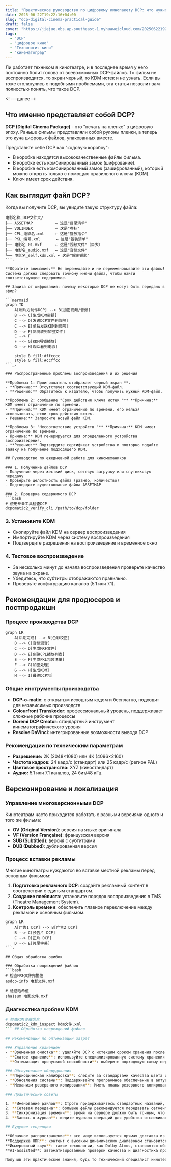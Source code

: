 ```yaml
---
title: "Практическое руководство по цифровому кинопакету DCP: что нужно знать киномеханикам и продюсерам"
date: 2025-06-22T19:22:16+04:00
slug: "dcp-digital-cinema-practical-guide"
draft: false
cover: "https://jiejue.obs.ap-southeast-1.myhuaweicloud.com/20250622192826586.webp"
tags:
  - "DCP"
  - "цифровое кино"
  - "Технология кино"
  - "кинематограф"
---
```


Ли работает техником в кинотеатре, и в последнее время у него постоянно болит голова от всевозможных DCP-файлов. То фильм не воспроизводится, то экран черный, то KDM истек и не узнать. Если вы тоже столкнулись с подобными проблемами, эта статья позволит вам полностью понять, что такое DCP.

<! ---далее-->

## Что именно представляет собой DCP?

**DCP (Digital Cinema Package)** - это "печать на пленке" в цифровую эпоху. Раньше фильмы представляли собой рулоны пленки, а теперь это куча цифровых файлов, упакованных вместе.

Представьте себе DCP как "кодовую коробку":
- В коробке находятся высококачественные файлы фильма.
- В коробке есть комбинированный замок (шифрование).
- В коробке есть комбинированный замок (зашифрованный), который можно открыть только с помощью правильного ключа (KDM).
- Ключ имеет срок действия.

## Как выглядит файл DCP?

Когда вы получите DCP, вы увидите такую структуру файла:

```
电影名称_DCP文件夹/
├── ASSETMAP          ← 这是"目录清单"
├── VOLINDEX          ← 这是"卷标"
├── CPL_电影名.xml     ← 这是"播放指令"
├── PKL_编号.xml       ← 这是"包装清单"
├── 电影名_01.mxf      ← 这是"视频文件"（巨大）
├── 电影名_audio.mxf   ← 这是"音频文件"
└── 电影名_self.kdm.xml ← 这是"解密钥匙"
```.

**Обратите внимание:** Не перемещайте и не переименовывайте эти файлы! Система должна следовать точному имени файла, чтобы найти соответствующее содержимое.

## Защита от шифрования: почему некоторые DCP не могут быть переданы в эфир?

```mermaid
graph TD
    A[制片方制作DCP] --> B[加密视频/音频]
    B --> C[生成KDM密钥]
    C --> D[发送DCP文件到影院]
    C --> E[单独发送KDM到影院]
    D --> F[影院收到加密文件]
    E --> F
    F --> G[KDM解锁播放]
    G --> H[观众看到电影]
    
    style B fill:#ffcccc
    style G fill:#ccffcc
```_.

### Распространенные проблемы воспроизведения и их решения

**Проблема 1: Проигрыватель отображает черный экран **.
- **Причина:** Отсутствует соответствующий KDM-файл.
- **Решение:** Обратитесь к издателю, чтобы получить нужный KDM-файл.

**Проблема 2: сообщение "Срок действия ключа истек "** **Причина:** KDM имеет ограничение по времени.
- **Причина:** KDM имеет ограничение по времени, его нельзя использовать, если срок действия истек.
- Решение:** Запросите новый файл KDM.

**Проблема 3: "Несоответствие устройств "** **Причина:** KDM имеет ограничение по времени.
- Причина:** KDM генерируется для определенного устройства воспроизведения.
- **Решение:** Подтвердите сертификат устройства и повторно подайте заявку на получение подходящего KDM.

## Руководство по ежедневной работе для киномехаников

### 1. Получение файлов DCP
- Получение через жесткий диск, сетевую загрузку или спутниковую передачу
- Проверьте целостность файла (размер, количество)
- Подтвердите существование файла ASSETMAP

### 2. Проверка содержимого DCP
```bash
# 使用专业工具检查DCP
dcpomatic2_verify_cli /path/to/dcp/folder
```

### 3. Установите KDM
- Скопируйте файл KDM на сервер воспроизведения
- Импортируйте KDM через систему воспроизведения
- Подтвердите разрешения на воспроизведение и временное окно

### 4. Тестовое воспроизведение
- За несколько минут до начала воспроизведения проверьте качество звука на экране.
- Убедитесь, что субтитры отображаются правильно.
- Проверьте конфигурацию каналов (5.1 или 7.1).

## Рекомендации для продюсеров и постпродакшн

### Процесс производства DCP

```mermaid
graph LR
    A[后期完成] --> B[色彩校正]
    B --> C[音频混音]
    C --> D[生成MXF文件]
    D --> E[创建CPL播放列表]
    E --> F[生成PKL包装清单]
    F --> G[加密处理]
    G --> H[生成KDM]
    H --> I[最终DCP包]
```

### Общие инструменты производства
- **DCP-o-matic**: с открытым исходным кодом и бесплатно, подходит для независимых производств
- **Colourfront Transkoder**: профессиональный уровень, поддерживает сложные рабочие процессы
- **Doremi DCP Creator**: стандартный инструмент кинематографического уровня
- **Resolve DaVinci**: интегрированные возможности вывода DCP

### Рекомендации по техническим параметрам
- **Разрешение:** 2K (2048×1080) или 4K (4096×2160)
- **Частота кадров:** 24 кадр/с (стандарт) или 25 кадр/с (регион PAL)
- **Цветовое пространство:** XYZ (киностандарт)
- **Аудио:** 5.1 или 7.1 каналов, 24 бит/48 кГц

## Версионирование и локализация

### Управление многоверсионными DCP
Кинотеатрам часто приходится работать с разными версиями одного и того же фильма:
- **OV (Original Version)**: версия на языке оригинала
- **VF (Version Française)**: французская версия
- **SUB (Subtitled)**: версия с субтитрами
- **DUB (Dubbed)**: дублированная версия

### Процесс вставки рекламы
Многие кинотеатры нуждаются во вставке местной рекламы перед основным фильмом:

1. **Подготовка рекламного DCP**: создайте рекламный контент в соответствии с единым стандартом.
2. **Создание плейлиста**: установите порядок воспроизведения в TMS (Theatre Management System).
3. **Контроль времени**: обеспечить плавное переключение между рекламой и основным фильмом.

```mermaid
graph LR
    A[广告1 DCP] --> B[广告2 DCP]
    B --> C[预告片 DCP]
    C --> D[正片 DCP]
    D --> E[片尾字幕]
```.

## Общая обработка ошибок

### Обработка повреждений файлов
```bash
# 检查MXF文件完整性
asdcp-info 电影文件.mxf

# 验证哈希值
sha1sum 电影文件.mxf
```

### Диагностика проблем KDM
```bash
# 检查KDM详细信息
dcpomatic2_kdm_inspect kdm文件.xml
``` ## Обработка повреждений файлов

## Рекомендации по оптимизации затрат

### Управление хранением
- **Временная очистка**: удаляйте DCP с истекшим сроком хранения после окончания воспроизведения
- **Сжатое хранение**: используйте специализированную систему хранения
- **Оптимизация пропускной способности**: выберите подходящую схему передачи данных

### Обслуживание оборудования
- **Периодическая калибровка**: следите за стандартами качества цвета и звука
- **Обновления системы**: Поддерживайте программное обеспечение в актуальном состоянии
- **Механизм резервного копирования**: Иметь планы резервного копирования для критически важного оборудования

### Практические советы

1. **Именование файлов**: Строго придерживайтесь стандартных названий, избегайте китайских иероглифов.
2. **Сетевая передача**: большие файлы рекомендуется передавать сегментами для обеспечения стабильности.
3. **Синхронизация времени**: время на сервере должно быть точным, что влияет на проверку KDM.
4. **Запись в журнал**: ведите журналы операций для удобства отслеживания проблем.

## Будущие тенденции

**Облачное распространение**: все чаще используется прямая доставка из облака в кинотеатр.
**Поддержка HDR**: контент с высоким динамическим диапазоном становится стандартом
**Иммерсивный звук**: такие технологии, как Dolby Atmos, становятся обычным явлением
**AI-assisted**: автоматизированные проверки качества и диагностика проблем

Получив эти практические знания, будь то технический специалист кинотеатра или сотрудник производственного отдела, вы сможете лучше справляться с задачами, связанными с DCP, и обеспечите своим зрителям наилучшие впечатления от просмотра.
